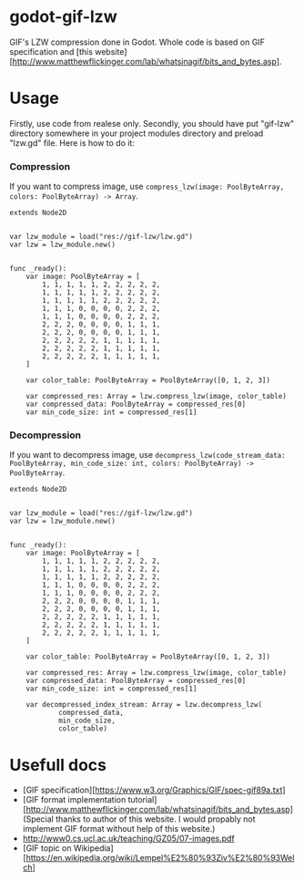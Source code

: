 # godot-gif-lzw
GIF's LZW compression done in Godot. Whole code is based on GIF specification and [this website][http://www.matthewflickinger.com/lab/whatsinagif/bits_and_bytes.asp].

# Usage
Firstly, use code from realese only. Secondly, you should have put "gif-lzw" directory somewhere in your project modules directory and preload "lzw.gd" file. Here is how to do it:

### Compression
If you want to compress image, use `compress_lzw(image: PoolByteArray, colors: PoolByteArray) -> Array`.

```
extends Node2D


var lzw_module = load("res://gif-lzw/lzw.gd")
var lzw = lzw_module.new()


func _ready():
    var image: PoolByteArray = [
        1, 1, 1, 1, 1, 2, 2, 2, 2, 2,
        1, 1, 1, 1, 1, 2, 2, 2, 2, 2,
        1, 1, 1, 1, 1, 2, 2, 2, 2, 2,
        1, 1, 1, 0, 0, 0, 0, 2, 2, 2,
        1, 1, 1, 0, 0, 0, 0, 2, 2, 2,
        2, 2, 2, 0, 0, 0, 0, 1, 1, 1,
        2, 2, 2, 0, 0, 0, 0, 1, 1, 1,
        2, 2, 2, 2, 2, 1, 1, 1, 1, 1,
        2, 2, 2, 2, 2, 1, 1, 1, 1, 1,
        2, 2, 2, 2, 2, 1, 1, 1, 1, 1,
    ]

    var color_table: PoolByteArray = PoolByteArray([0, 1, 2, 3])

    var compressed_res: Array = lzw.compress_lzw(image, color_table)
    var compressed_data: PoolByteArray = compressed_res[0]
    var min_code_size: int = compressed_res[1]

```

### Decompression
If you want to decompress image, use `decompress_lzw(code_stream_data: PoolByteArray, min_code_size: int, colors: PoolByteArray) -> PoolByteArray`.

```
extends Node2D


var lzw_module = load("res://gif-lzw/lzw.gd")
var lzw = lzw_module.new()


func _ready():
    var image: PoolByteArray = [
        1, 1, 1, 1, 1, 2, 2, 2, 2, 2,
        1, 1, 1, 1, 1, 2, 2, 2, 2, 2,
        1, 1, 1, 1, 1, 2, 2, 2, 2, 2,
        1, 1, 1, 0, 0, 0, 0, 2, 2, 2,
        1, 1, 1, 0, 0, 0, 0, 2, 2, 2,
        2, 2, 2, 0, 0, 0, 0, 1, 1, 1,
        2, 2, 2, 0, 0, 0, 0, 1, 1, 1,
        2, 2, 2, 2, 2, 1, 1, 1, 1, 1,
        2, 2, 2, 2, 2, 1, 1, 1, 1, 1,
        2, 2, 2, 2, 2, 1, 1, 1, 1, 1,
    ]

    var color_table: PoolByteArray = PoolByteArray([0, 1, 2, 3])

    var compressed_res: Array = lzw.compress_lzw(image, color_table)
    var compressed_data: PoolByteArray = compressed_res[0]
    var min_code_size: int = compressed_res[1]

    var decompressed_index_stream: Array = lzw.decompress_lzw(
            compressed_data,
            min_code_size,
            color_table)

```

# Usefull docs
- [GIF specification][https://www.w3.org/Graphics/GIF/spec-gif89a.txt]
- [GIF format implementation tutorial][http://www.matthewflickinger.com/lab/whatsinagif/bits_and_bytes.asp] (Special thanks to author of this website. I would propably not implement GIF format without help of this website.)
- http://www0.cs.ucl.ac.uk/teaching/GZ05/07-images.pdf
- [GIF topic on Wikipedia][https://en.wikipedia.org/wiki/Lempel%E2%80%93Ziv%E2%80%93Welch]
